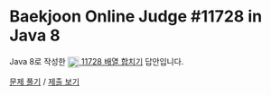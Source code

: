 # Baekjoon Online Judge #11728 in Java 8
Java 8로 작성한 [<img src="https://static.solved.ac/tier_small/6.svg" height="20" align="center">
11728 배열 합치기](https://www.acmicpc.net/problem/11728) 답안입니다.

[문제 풀기](https://www.acmicpc.net/problem/11728) /
[제출 보기](https://www.acmicpc.net/source/87071905)
